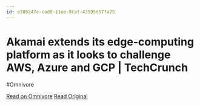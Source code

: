 ```yaml
---
id: e386247c-cad0-11ee-9faf-43595d57fa75
---
```


# Akamai extends its edge-computing platform as it looks to challenge AWS, Azure and GCP | TechCrunch
#Omnivore

[Read on Omnivore](https://omnivore.app/me/akamai-extends-its-edge-computing-platform-as-it-looks-to-challe-18da509d397)
[Read Original](https://techcrunch.com/2024/02/13/akamai-extends-its-edge-computing-platform-as-it-looks-to-challenge-aws-azure-and-gcp/)

